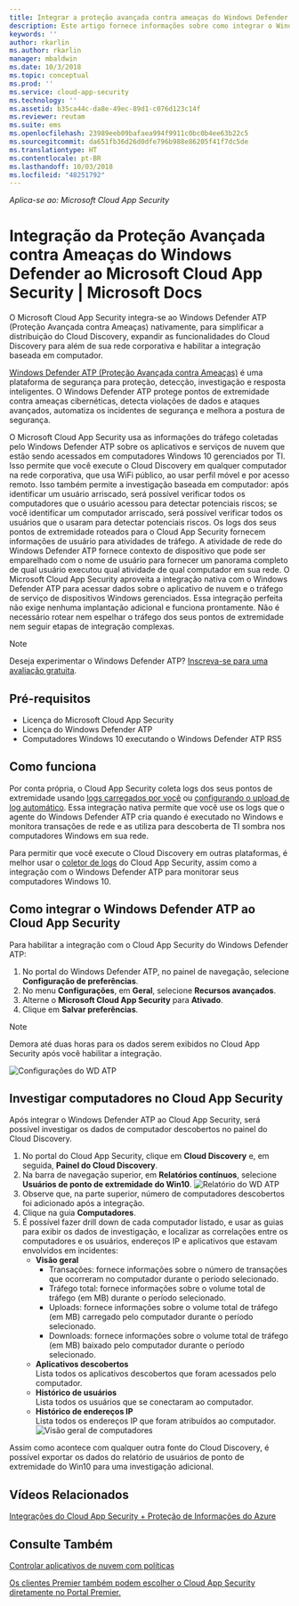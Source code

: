 ```yaml
---
title: Integrar a proteção avançada contra ameaças do Windows Defender ao Cloud App Security | Microsoft Docs
description: Este artigo fornece informações sobre como integrar o Windows Defender ATP à integração perfeita do Cloud App Security e uma visibilidade aprimorada no gerenciamento de riscos e TI sombra.
keywords: ''
author: rkarlin
ms.author: rkarlin
manager: mbaldwin
ms.date: 10/3/2018
ms.topic: conceptual
ms.prod: ''
ms.service: cloud-app-security
ms.technology: ''
ms.assetid: b35ca44c-da8e-49ec-89d1-c076d123c14f
ms.reviewer: reutam
ms.suite: ems
ms.openlocfilehash: 23989eeb09bafaea994f9911c0bc0b4ee63b22c5
ms.sourcegitcommit: da651fb36d26d0dfe796b988e86205f41f7dc5de
ms.translationtype: HT
ms.contentlocale: pt-BR
ms.lasthandoff: 10/03/2018
ms.locfileid: "48251792"
---
```

*Aplica-se ao: Microsoft Cloud App Security*


# <a name="windows-defender-advanced-threat-protection-integration-with-microsoft-cloud-app-security"></a>Integração da Proteção Avançada contra Ameaças do Windows Defender ao Microsoft Cloud App Security | Microsoft Docs

O Microsoft Cloud App Security integra-se ao Windows Defender ATP (Proteção Avançada contra Ameaças) nativamente, para simplificar a distribuição do Cloud Discovery, expandir as funcionalidades do Cloud Discovery para além de sua rede corporativa e habilitar a integração baseada em computador. 

[Windows Defender ATP (Proteção Avançada contra Ameaças)](https://docs.microsoft.com/windows/security/threat-protection/windows-defender-atp/windows-defender-advanced-threat-protection) é uma plataforma de segurança para proteção, detecção, investigação e resposta inteligentes. O Windows Defender ATP protege pontos de extremidade contra ameaças cibernéticas, detecta violações de dados e ataques avançados, automatiza os incidentes de segurança e melhora a postura de segurança.

O Microsoft Cloud App Security usa as informações do tráfego coletadas pelo Windows Defender ATP sobre os aplicativos e serviços de nuvem que estão sendo acessados em computadores Windows 10 gerenciados por TI. Isso permite que você execute o Cloud Discovery em qualquer computador na rede corporativa, que usa WiFi público, ao usar perfil móvel e por acesso remoto. Isso também permite a investigação baseada em computador: após identificar um usuário arriscado, será possível verificar todos os computadores que o usuário acessou para detectar potenciais riscos; se você identificar um computador arriscado, será possível verificar todos os usuários que o usaram para detectar potenciais riscos. Os logs dos seus pontos de extremidade roteados para o Cloud App Security fornecem informações de usuário para atividades de tráfego. A atividade de rede do Windows Defender ATP fornece contexto de dispositivo que pode ser emparelhado com o nome de usuário para fornecer um panorama completo de qual usuário executou qual atividade de qual computador em sua rede. O Microsoft Cloud App Security aproveita a integração nativa com o Windows Defender ATP para acessar dados sobre o aplicativo de nuvem e o tráfego de serviço de dispositivos Windows gerenciados. Essa integração perfeita não exige nenhuma implantação adicional e funciona prontamente. Não é necessário rotear nem espelhar o tráfego dos seus pontos de extremidade nem seguir etapas de integração complexas.

> [!NOTE]
> Deseja experimentar o Windows Defender ATP? [Inscreva-se para uma avaliação gratuita](https://www.microsoft.com/WindowsForBusiness/windows-atp?ocid=docs-wdatp-assignaccess-abovefoldlink).
>


## <a name="prerequisites"></a>Pré-requisitos

- Licença do Microsoft Cloud App Security
- Licença do Windows Defender ATP
- Computadores Windows 10 executando o Windows Defender ATP RS5


## <a name="how-it-works"></a>Como funciona

Por conta própria, o Cloud App Security coleta logs dos seus pontos de extremidade usando [logs carregados por você](create-snapshot-cloud-discovery-reports.md) ou [configurando o upload de log automático](discovery-docker.md). Essa integração nativa permite que você use os logs que o agente do Windows Defender ATP cria quando é executado no Windows e monitora transações de rede e as utiliza para descoberta de TI sombra nos computadores Windows em sua rede. 

Para permitir que você execute o Cloud Discovery em outras plataformas, é melhor usar o [coletor de logs](discovery-docker.md) do Cloud App Security, assim como a integração com o Windows Defender ATP para monitorar seus computadores Windows 10.


## <a name="how-to-integrate-windows-defender-atp-with-cloud-app-security"></a>Como integrar o Windows Defender ATP ao Cloud App Security

Para habilitar a integração com o Cloud App Security do Windows Defender ATP:

1. No portal do Windows Defender ATP, no painel de navegação, selecione **Configuração de preferências**.
2. No menu **Configurações**, em **Geral**, selecione **Recursos avançados**.
3. Alterne o **Microsoft Cloud App Security** para **Ativado**.
4. Clique em **Salvar preferências**.

>[!NOTE]
> Demora até duas horas para os dados serem exibidos no Cloud App Security após você habilitar a integração.
>

   ![Configurações do WD ATP](./media/wdatp-settings.png)

## <a name="investigate-machines-in-cloud-app-security"></a>Investigar computadores no Cloud App Security

Após integrar o Windows Defender ATP ao Cloud App Security, será possível investigar os dados de computador descobertos no painel do Cloud Discovery.

1. No portal do Cloud App Security, clique em **Cloud Discovery** e, em seguida, **Painel do Cloud Discovery**.
2. Na barra de navegação superior, em **Relatórios contínuos**, selecione **Usuários de ponto de extremidade do Win10**.
  ![Relatório do WD ATP](./media/win10-dashboard-report.png)
4. Observe que, na parte superior, número de computadores descobertos foi adicionado após a integração.
5. Clique na guia **Computadores**.
6. É possível fazer drill down de cada computador listado, e usar as guias para exibir os dados de investigação, e localizar as correlações entre os computadores e os usuários, endereços IP e aplicativos que estavam envolvidos em incidentes:
   - **Visão geral**
      - Transações: fornece informações sobre o número de transações que ocorreram no computador durante o período selecionado.
      - Tráfego total: fornece informações sobre o volume total de tráfego (em MB) durante o período selecionado.
     - Uploads: fornece informações sobre o volume total de tráfego (em MB) carregado pelo computador durante o período selecionado.
     - Downloads: fornece informações sobre o volume total de tráfego (em MB) baixado pelo computador durante o período selecionado.
   - **Aplicativos descobertos**<br>
  Lista todos os aplicativos descobertos que foram acessados pelo computador.
   - **Histórico de usuários**<br>
    Lista todos os usuários que se conectaram ao computador.
   - **Histórico de endereços IP**<br>
    Lista todos os endereços IP que foram atribuídos ao computador.
 ![Visão geral de computadores](./media/machines-overview.png)
 

Assim como acontece com qualquer outra fonte do Cloud Discovery, é possível exportar os dados do relatório de usuários de ponto de extremidade do Win10 para uma investigação adicional. 


## <a name="related-videos"></a>Vídeos Relacionados  
[Integrações do Cloud App Security + Proteção de Informações do Azure](https://channel9.msdn.com/Shows/Microsoft-Security/MCAS--AIP-Integrations)  

## <a name="see-also"></a>Consulte Também  
[Controlar aplicativos de nuvem com políticas](control-cloud-apps-with-policies.md)   

[Os clientes Premier também podem escolher o Cloud App Security diretamente no Portal Premier.](https://premier.microsoft.com/)  
  

